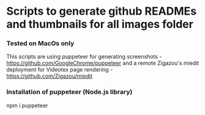 
# Scripts to generate github READMEs and thumbnails for all images folder 

### Tested on MacOs only

This scripts are using puppeteer for generating screenshots - https://github.com/GoogleChrome/puppeteer
 and a  remote Zigazou's miedit deployment for Videotex page rendering - https://github.com/Zigazou/miedit

### Installation of puppeteer (Node.js library)

npm i puppeteer
